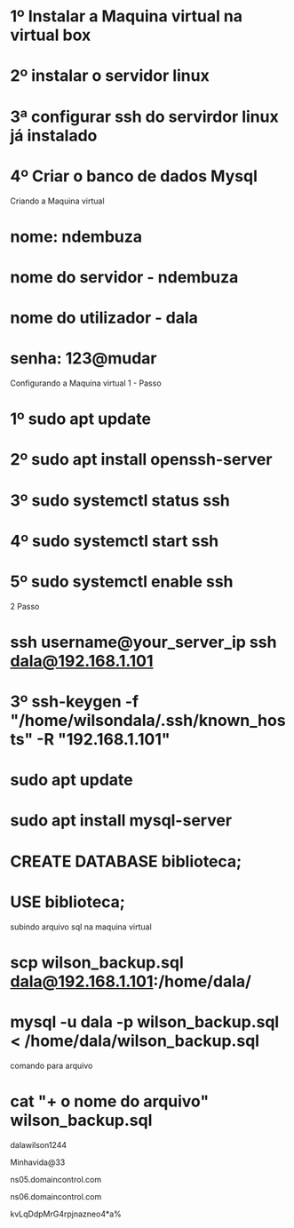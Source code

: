 # 1º Instalar a Maquina virtual na virtual box
# 2º instalar o servidor linux
# 3ª configurar ssh do servirdor linux já instalado
# 4º Criar o banco de dados Mysql 

Criando a Maquina virtual
# nome: ndembuza
# nome do servidor - ndembuza
# nome do utilizador - dala
# senha: 123@mudar

Configurando a Maquina virtual
1 - Passo 
# 1º sudo apt update

# 2º sudo apt install openssh-server

# 3º sudo systemctl status ssh

# 4º sudo systemctl start ssh

# 5º sudo systemctl enable ssh

2 Passo 
# ssh username@your_server_ip   ssh dala@192.168.1.101

# 3º ssh-keygen -f "/home/wilsondala/.ssh/known_hosts" -R "192.168.1.101"


# sudo apt update

# sudo apt install mysql-server
 
# CREATE DATABASE biblioteca;

# USE biblioteca;

subindo arquivo sql na maquina virtual

# scp wilson_backup.sql dala@192.168.1.101:/home/dala/

# mysql -u dala -p wilson_backup.sql < /home/dala/wilson_backup.sql

comando para arquivo
# cat "+ o nome do arquivo" wilson_backup.sql

dalawilson1244

Minhavida@33


ns05.domaincontrol.com


 ns06.domaincontrol.com




 kvLqDdpMrG4rpjnazneo4*a%